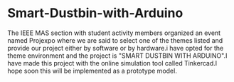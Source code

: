# Smart-Dustbin-with-Arduino
The IEEE MAS section with student activity members organized an event named Projexpo where we are said to select one of the themes listed and provide our project either by software or by hardware.i have opted for the theme environment and the project is "SMART DUSTBIN WITH ARDUINO".I have made this project with the online simulation tool called Tinkercad.I hope soon this will be implemented as a prototype model.
